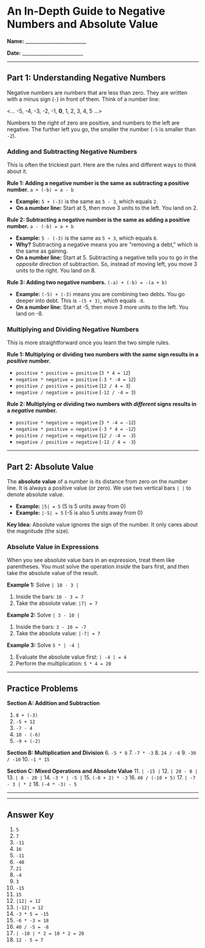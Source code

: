 
# An In-Depth Guide to Negative Numbers and Absolute Value

**Name:** _________________________

**Date:** _________________________

---

## Part 1: Understanding Negative Numbers

Negative numbers are numbers that are less than zero. They are written with a minus sign (`-`) in front of them. Think of a number line:

<... -5, -4, -3, -2, -1, **0**, 1, 2, 3, 4, 5 ...>

Numbers to the right of zero are positive, and numbers to the left are negative. The further left you go, the smaller the number (`-5` is smaller than `-2`).

### Adding and Subtracting Negative Numbers

This is often the trickiest part. Here are the rules and different ways to think about it.

**Rule 1: Adding a negative number is the same as subtracting a positive number.**
`a + (-b) = a - b`
*   **Example:** `5 + (-3)` is the same as `5 - 3`, which equals `2`.
*   **On a number line:** Start at 5, then move 3 units to the left. You land on 2.

**Rule 2: Subtracting a negative number is the same as adding a positive number.**
`a - (-b) = a + b`
*   **Example:** `5 - (-3)` is the same as `5 + 3`, which equals `8`.
*   **Why?** Subtracting a negative means you are "removing a debt," which is the same as gaining.
*   **On a number line:** Start at 5. Subtracting a negative tells you to go in the *opposite* direction of subtraction. So, instead of moving left, you move 3 units to the right. You land on 8.

**Rule 3: Adding two negative numbers.**
`(-a) + (-b) = -(a + b)`
*   **Example:** `(-5) + (-3)` means you are combining two debts. You go deeper into debt. This is `-(5 + 3)`, which equals `-8`.
*   **On a number line:** Start at -5, then move 3 more units to the left. You land on -8.

### Multiplying and Dividing Negative Numbers

This is more straightforward once you learn the two simple rules.

**Rule 1: Multiplying or dividing two numbers with the *same* sign results in a *positive* number.**
*   `positive * positive = positive` (`3 * 4 = 12`)
*   `negative * negative = positive` (`-3 * -4 = 12`)
*   `positive / positive = positive` (`12 / 4 = 3`)
*   `negative / negative = positive` (`-12 / -4 = 3`)

**Rule 2: Multiplying or dividing two numbers with *different* signs results in a *negative* number.**
*   `positive * negative = negative` (`3 * -4 = -12`)
*   `negative * positive = negative` (`-3 * 4 = -12`)
*   `positive / negative = negative` (`12 / -4 = -3`)
*   `negative / positive = negative` (`-12 / 4 = -3`)

---

## Part 2: Absolute Value

The **absolute value** of a number is its distance from zero on the number line. It is always a positive value (or zero). We use two vertical bars `| |` to denote absolute value.

*   **Example:** `|5| = 5` (5 is 5 units away from 0)
*   **Example:** `|-5| = 5` (-5 is also 5 units away from 0)

**Key Idea:** Absolute value ignores the sign of the number. It only cares about the magnitude (the size).

### Absolute Value in Expressions

When you see absolute value bars in an expression, treat them like parentheses. You must solve the operation *inside* the bars first, and then take the absolute value of the result.

**Example 1:** Solve `| 10 - 3 |`
1.  Inside the bars: `10 - 3 = 7`
2.  Take the absolute value: `|7| = 7`

**Example 2:** Solve `| 3 - 10 |`
1.  Inside the bars: `3 - 10 = -7`
2.  Take the absolute value: `|-7| = 7`

**Example 3:** Solve `5 * | -4 |`
1.  Evaluate the absolute value first: `| -4 | = 4`
2.  Perform the multiplication: `5 * 4 = 20`

---

## Practice Problems

**Section A: Addition and Subtraction**
1. `8 + (-3)`
2. `-5 + 12`
3. `-7 - 4`
4. `10 - (-6)`
5. `-9 + (-2)`

**Section B: Multiplication and Division**
6. `-5 * 8`
7. `-7 * -3`
8. `24 / -6`
9. `-30 / -10`
10. `-1 * 15`

**Section C: Mixed Operations and Absolute Value**
11. `| -15 |`
12. `| 20 - 8 |`
13. `| 8 - 20 |`
14. `-3 * | -5 |`
15. `(-8 + 2) * -3`
16. `40 / (-10 + 5)`
17. `| -7 - 3 | * 2`
18. `(-4 * -3) - 5`

---
---

## Answer Key

1. `5`
2. `7`
3. `-11`
4. `16`
5. `-11`
6. `-40`
7. `21`
8. `-4`
9. `3`
10. `-15`
11. `15`
12. `|12| = 12`
13. `|-12| = 12`
14. `-3 * 5 = -15`
15. `-6 * -3 = 18`
16. `40 / -5 = -8`
17. `| -10 | * 2 = 10 * 2 = 20`
18. `12 - 5 = 7`
